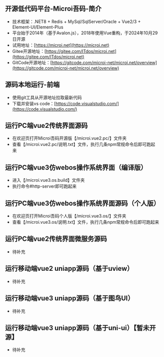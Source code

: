 ## 开源低代码平台-Microi吾码-简介
* 技术框架：.NET8 + Redis + MySql/SqlServer/Oracle + Vue2/3 + Element-UI/Element-Plus
* 平台始于2014年（基于Avalon.js），2018年使用Vue重构，于2024年10月29日开源
* 试用地址：[https://microi.net](https://microi.net)
* Gitee开源地址：[https://gitee.com/ITdos/microi.net](https://gitee.com/ITdos/microi.net)
* GitCode开源地址：[https://gitcode.com/microi-net/microi.net/overview](https://gitcode.com/microi-net/microi.net/overview)

## 源码本地运行-前端
* 使用git工具从开源地址拉取最新代码
* 下载并安装vs code：[https://code.visualstudio.com/](https://code.visualstudio.com/)

## 运行PC端vue2传统界面源码
* 在欢迎页打开Microi吾码开源版【/microi.vue2.pc/】文件夹
* 查看【/microi.vue2.pc/说明.txt】文件，执行几条npm常规命令后即可跑起来

## 运行PC端vue3仿webos操作系统界面（编译版）
* 进入【/microi.vue3.os.build】文件夹
* 执行命令#http-server即可跑起来

## 运行PC端vue3仿webos操作系统界面源码（个人版）
* 在欢迎页打开Microi吾码个人版【/microi.vue3.os/】文件夹
* 查看【/microi.vue3.os/说明.txt】文件，执行几条npm常规命令后即可跑起来

## 运行PC端vue2传统界面微服务源码
* 待补充

## 运行移动端vue2 uniapp源码（基于uview）
* 待补充

## 运行移动端vue3 uniapp源码（基于图鸟UI）
* 待补充

## 运行移动端vue3 uniapp源码（基于uni-ui）【暂未开源】
* 待补充

